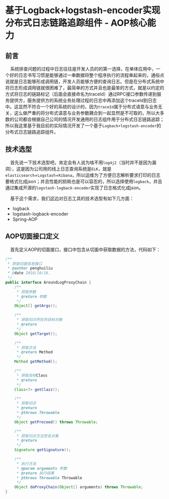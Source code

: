 # 基于Logback+logstash-encoder实现分布式日志链路追踪组件 - AOP核心能力 <!-- {docsify-ignore-all} -->


## 前言

&nbsp; &nbsp; 系统排查问题的过程中日志往往是开发人员的的第一选择，在单体应用中，一个好的日志书写习惯是能够通过一串数据将整个程序执行的流程串起来的，通俗点说就是日志能够形成调用链，开发人员能够方便的查询日志。但是在分布式系统中将日志形成调用链就很困难了，最简单的方式并且也是最笨的方式，就是以约定的方式将日志的链路标记（后面会直接命名为traceId）通过RPC接口参数传递到服务提供方，服务提供方的系统业务处理过程的日志中再添加这个traceId到日志中。这显然不符合一个好的系统的设计的，因为`traceId`属于分布式语意与业务无关，这么做严重的将分布式语意与业务参数耦合到一起显然是不可取的，所以大多数的公司都会根据自己公司的情况开发通用的日志组件用于分布式日志链路追踪；所以我这里基于我目前的实际情况开发了一个基于`Logback+logstash-encoder`的分布式日志链路追踪组件。

## 技术选型

&nbsp; &nbsp; 首先说一下技术选型吧，肯定会有人说为啥不用`log4j2`（当时并不是因为漏洞），这是因为公司用的线上日志查询系统是`ELK`，就是`elasticsearch`+`Logstash`+`Kibana`，所以运维为了方便日志解析要求打印的日志要格式化成json；并且性能的损耗也是可以容忍的，所以选择使用`logback`，并且通过集成开源的`logstash-logback-encoder`实现了日志格式化成json。

&nbsp; &nbsp; 基于这个需求，我们这边对日志工具的技术选型有如下几方面：

- logback
- logstash-logback-encoder
- Spring-AOP

## AOP切面接口定义

&nbsp; &nbsp; 首先定义AOP的切面接口，接口中包含从切面中获取数据的方法，代码如下：

```java
/**
 * 获取切面信息接口
 * @author penghuiliu
 * @date 2018/10/16.
 */
public interface AroundLogProxyChain {
    /**
     * 获取参数
     * @return 参数
     */
    Object[] getArgs();

    /**
     * 获取切点所在的目标对象
     * @return
     */
    Object getTarget();

    /**
     * 获取方法
     * @return Method
     */
    Method getMethod();

    /**
     * 获取目标Class
     * @return
     */
    Class<?> getClazz();

    /**
     * 获取切点
     * @return
     * @throws Throwable
     */
    Object getProceed() throws Throwable;

    /**
     * 获取切点方法签名对象
     * @return
     */
    Signature getSignature();

    /**
     * 执行方法
     * @param arguments 参数
     * @return 执行结果
     * @throws Throwable Throwable
     */
    Object doProxyChain(Object[] arguments) throws Throwable;
}
```
